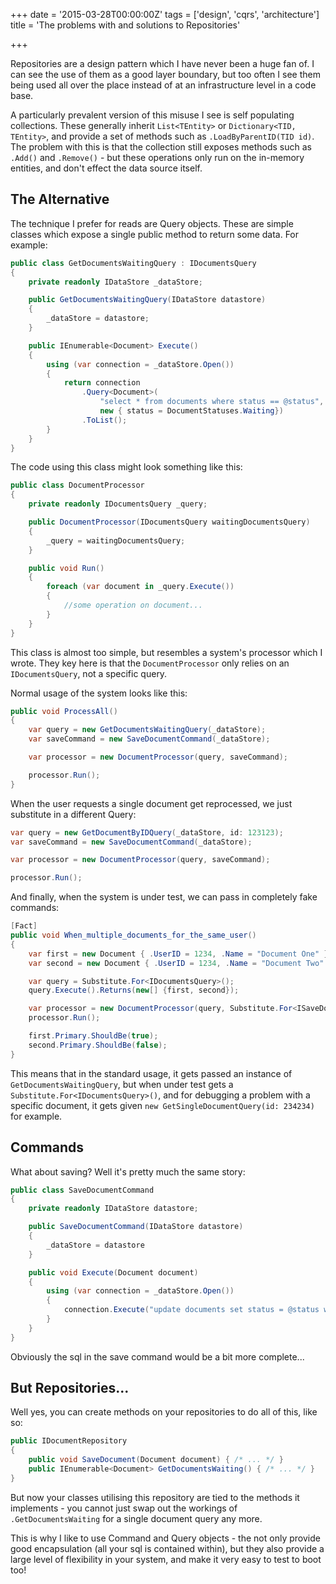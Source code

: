 +++
date = '2015-03-28T00:00:00Z'
tags = ['design', 'cqrs', 'architecture']
title = 'The problems with and solutions to Repositories'

+++


Repositories are a design pattern which I have never been a huge fan of.  I can see the use of them as a good layer boundary, but too often I see them being used all over the place instead of at an infrastructure level in a code base.

A particularly prevalent version of this misuse I see is self populating collections.  These generally inherit `List<TEntity>` or `Dictionary<TID, TEntity>`, and provide a set of methods such as `.LoadByParentID(TID id)`.  The problem with this is that the collection still exposes methods such as `.Add()` and `.Remove()` - but these operations only run on the in-memory entities, and don't effect the data source itself.

## The Alternative

The technique I prefer for reads are Query objects.  These are simple classes which expose a single public method to return some data.  For example:

```csharp
public class GetDocumentsWaitingQuery : IDocumentsQuery
{
	private readonly IDataStore _dataStore;

	public GetDocumentsWaitingQuery(IDataStore datastore)
	{
		_dataStore = datastore;
	}

	public IEnumerable<Document> Execute()
	{
		using (var connection = _dataStore.Open())
		{
			return connection
				.Query<Document>(
					"select * from documents where status == @status",
					new { status = DocumentStatuses.Waiting})
				.ToList();
		}
	}
}
```

The code using this class might look something like this:

```csharp
public class DocumentProcessor
{
	private readonly IDocumentsQuery _query;

	public DocumentProcessor(IDocumentsQuery waitingDocumentsQuery)
	{
		_query = waitingDocumentsQuery;
	}

	public void Run()
	{
		foreach (var document in _query.Execute())
		{
			//some operation on document...
		}
	}
}
```

This class is almost too simple, but resembles a system's processor which I wrote.  They key here is that the `DocumentProcessor` only relies on an `IDocumentsQuery`, not a specific query.

Normal usage of the system looks like this:

```csharp
public void ProcessAll()
{
	var query = new GetDocumentsWaitingQuery(_dataStore);
	var saveCommand = new SaveDocumentCommand(_dataStore);

	var processor = new DocumentProcessor(query, saveCommand);

	processor.Run();
}
```

When the user requests a single document get reprocessed, we just substitute in a different Query:

```csharp
var query = new GetDocumentByIDQuery(_dataStore, id: 123123);
var saveCommand = new SaveDocumentCommand(_dataStore);

var processor = new DocumentProcessor(query, saveCommand);

processor.Run();
```

And finally, when the system is under test, we can pass in completely fake commands:

```csharp
[Fact]
public void When_multiple_documents_for_the_same_user()
{
	var first = new Document { .UserID = 1234, .Name = "Document One" };
	var second = new Document { .UserID = 1234, .Name = "Document Two" };

	var query = Substitute.For<IDocumentsQuery>();
	query.Execute().Returns(new[] {first, second});

	var processor = new DocumentProcessor(query, Substitute.For<ISaveDocumentCommand>());
	processor.Run();

	first.Primary.ShouldBe(true);
	second.Primary.ShouldBe(false);
}
```

This means that in the standard usage, it gets passed an instance of `GetDocumentsWaitingQuery`, but when under test gets a `Substitute.For<IDocumentsQuery>()`, and for debugging a problem with a specific document, it gets given `new GetSingleDocumentQuery(id: 234234)` for example.

## Commands

What about saving?  Well it's pretty much the same story:

```csharp
public class SaveDocumentCommand
{
	private readonly IDataStore datastore;

	public SaveDocumentCommand(IDataStore datastore)
	{
		_dataStore = datastore
	}

	public void Execute(Document document)
	{
		using (var connection = _dataStore.Open())
		{
			connection.Execute("update documents set status = @status where id = @id", document);
		}
	}
}
```

Obviously the sql in the save command would be a bit more complete...

## But Repositories...

Well yes, you can create methods on your repositories to do all of this, like so:

```csharp
public IDocumentRepository
{
	public void SaveDocument(Document document) { /* ... */ }
	public IEnumerable<Document> GetDocumentsWaiting() { /* ... */ }
}
```

But now your classes utilising this repository are tied to the methods it implements - you cannot just swap out the workings of `.GetDocumentsWaiting` for a single document query any more.

This is why I like to use Command and Query objects - the not only provide good encapsulation (all your sql is contained within), but they also provide a large level of flexibility in your system, and make it very easy to test to boot too!
